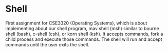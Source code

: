 # Shell
First assignment for CSE3320 (Operating Systems), which is about implementing about our shell program, mav shell (msh) similar to bourne shell (bash), c-shell (csh), or korn shell (ksh). It accepts commands, fork a child process and execute those commands. The shell will run and accept commands until the user exits the shell.
